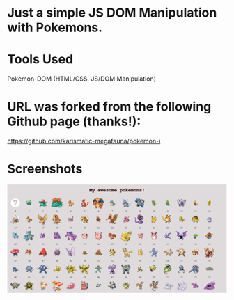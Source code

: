 # Just a simple JS DOM Manipulation with Pokemons. 

# Tools Used
Pokemon-DOM (HTML/CSS, JS/DOM Manipulation)

# URL was forked from the following Github page (thanks!):
https://github.com/karismatic-megafauna/pokemon-i

# Screenshots
![](screenshots/Pokemons.jpg)
